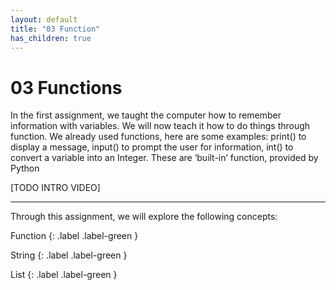 ```yaml
---
layout: default
title: "03 Function"
has_children: true
---
```


# 03 Functions

In the first assignment, we taught the computer how to remember information with variables. We will now teach it how to do things through function. We already used functions, here are some examples: print() to display a message, input() to prompt the user for information, int() to convert a variable into an Integer. These are ‘built-in’ function, provided by Python 

[TODO INTRO VIDEO]

---


Through this assignment, we will explore the following concepts:

Function
{: .label .label-green }

String
{: .label .label-green }

List
{: .label .label-green }
